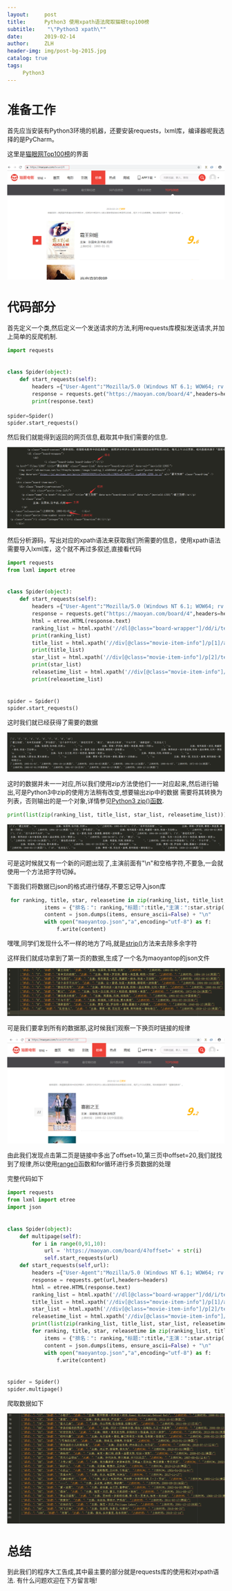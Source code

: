 ```yaml
---
layout:     post
title:      Python3 使用xpath语法爬取猫眼top100榜
subtitle:    "\"Python3 xpath\""
date:       2019-02-14
author:     ZLH
header-img: img/post-bg-2015.jpg
catalog: true
tags:
     Python3
---
```

# 准备工作

首先应当安装有Python3环境的机器，还要安装requests，lxml库，编译器呢我选择的是PyCharm。

这里是[猫眼网Top100榜]("https://maoyan.com/board/4")的界面

![](https://raw.githubusercontent.com/zhulinghana/zhulinghana.github.io/master/Bimg/2019-3-13-Python3/maoyantop100.png)

# 代码部分

首先定义一个类,然后定义一个发送请求的方法,利用requests库模拟发送请求,并加上简单的反爬机制.

```python
import requests


class Spider(object):
    def start_requests(self):
		headers ={"User-Agent":"Mozilla/5.0 (Windows NT 6.1; WOW64; rv:64.0) Gecko/20100101 Firefox/64.0"}
        response = requests.get("https://maoyan.com/board/4",headers=headers)
        print(response.text)
		
spider=Spider()
spider.start_requests()		
```
然后我们就能得到返回的网页信息,截取其中我们需要的信息.

![](https://raw.githubusercontent.com/zhulinghana/zhulinghana.github.io/master/Bimg/2019-3-13-Python3/maoyanxinxi.png)

然后分析源码，写出对应的xpath语法来获取我们所需要的信息，使用xpath语法需要导入lxml库，这个就不再过多叙述,直接看代码

```python
import requests
from lxml import etree


class Spider(object):
    def start_requests(self):
        headers ={"User-Agent":"Mozilla/5.0 (Windows NT 6.1; WOW64; rv:64.0) Gecko/20100101 Firefox/64.0"}
        response = requests.get("https://maoyan.com/board/4",headers=headers)
        html = etree.HTML(response.text)
        ranking_list = html.xpath('//dl[@class="board-wrapper"]/dd/i/text()')
        print(ranking_list)
        title_list = html.xpath('//div[@class="movie-item-info"]/p[1]/a/text()')
        print(title_list)
        star_list = html.xpath('//div[@class="movie-item-info"]/p[2]/text()')
        print(star_list)
        releasetime_list = html.xpath('//div[@class="movie-item-info"]/p[3]/text()')
        print(releasetime_list)


spider = Spider()
spider.start_requests()
```

这时我们就已经获得了需要的数据

![](https://raw.githubusercontent.com/zhulinghana/zhulinghana.github.io/master/Bimg/2019-3-13-Python3/maoyanxinxitiqu.png)

这时的数据并未一一对应,所以我们使用zip方法使他们一一对应起来,然后进行输出,可是Python3中zip的使用方法稍有改变,想要输出zip中的数据
需要将其转换为列表，否则输出的是一个对象,详情参见[Python3 zip()函数]("http://www.runoob.com/python3/python3-func-zip.html").

```python
print(list(zip(ranking_list, title_list, star_list, releasetime_list)))
```

![](https://raw.githubusercontent.com/zhulinghana/zhulinghana.github.io/master/Bimg/2019-3-13-Python3/zipshuzu.png)


可是这时候就又有一个新的问题出现了,主演前面有"\n"和空格字符,不要急,一会就使用一个方法把字符切掉。

下面我们将数据已json的格式进行储存,不要忘记导入json库
```python
 for ranking, title, star, releasetime in zip(ranking_list, title_list, star_list, releasetime_list):
            items = {"排名：": ranking,"标题:":title,"主演：":star.strip(),"上映时间：":releasetime}
            content = json.dumps(items, ensure_ascii=False) + "\n"
            with open("maoyantop.json","a",encoding="utf-8") as f:
                f.write(content)
```

嘿嘿,同学们发现什么不一样的地方了吗,就是[strip()]("http://www.runoob.com/python3/python3-string-strip.html")方法来去除多余字符

这样我们就成功拿到了第一页的数据,生成了一个名为maoyantop的json文件

![](https://github.com/zhulinghana/zhulinghana.github.io/raw/master/Bimg/2019-3-13-Python3/yiyejson.png)

可是我们要拿到所有的数据那,这时候我们观察一下换页时链接的规律

![](https://github.com/zhulinghana/zhulinghana.github.io/raw/master/Bimg/2019-3-13-Python3/dierye.png)

由此我们发现点击第二页是链接中多出了offset=10,第三页中offset=20,我们就找到了规律,所以使用[range()]("http://www.runoob.com/python3/python3-func-range.html")函数和for循环进行多页数据的处理

完整代码如下

```python
import requests
from lxml import etree
import json


class Spider(object):
    def multipage(self):
        for i in range(0,91,10):
            url = 'https://maoyan.com/board/4?offset=' + str(i)
            self.start_requests(url)
    def start_requests(self,url):
        headers ={"User-Agent":"Mozilla/5.0 (Windows NT 6.1; WOW64; rv:64.0) Gecko/20100101 Firefox/64.0"}
        response = requests.get(url,headers=headers)
        html = etree.HTML(response.text)
        ranking_list = html.xpath('//dl[@class="board-wrapper"]/dd/i/text()')
        title_list = html.xpath('//div[@class="movie-item-info"]/p[1]/a/text()')
        star_list = html.xpath('//div[@class="movie-item-info"]/p[2]/text()')
        releasetime_list = html.xpath('//div[@class="movie-item-info"]/p[3]/text()')
        print(list(zip(ranking_list, title_list, star_list, releasetime_list)))
        for ranking, title, star, releasetime in zip(ranking_list, title_list, star_list, releasetime_list):
            items = {"排名：": ranking,"标题:":title,"主演：":star.strip(),"上映时间：":releasetime}
            content = json.dumps(items, ensure_ascii=False) + "\n"
            with open("maoyantop.json","a",encoding="utf-8") as f:
                f.write(content)


spider = Spider()
spider.multipage()
```

爬取数据如下

![](https://github.com/zhulinghana/zhulinghana.github.io/raw/master/Bimg/2019-3-13-Python3/paqushuju.png)


# 总结
到此我们的程序大工告成,其中最主要的部分就是requests库的使用和对xpath语法.
有什么问题欢迎在下方留言哦!

